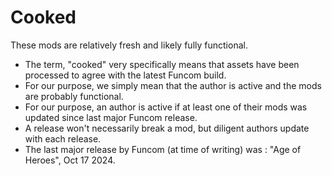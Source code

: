 # Cooked

These mods are relatively fresh and likely fully functional.

- The term, "cooked" very specifically means that assets have been processed to agree with the latest Funcom build.
- For our purpose, we simply mean that the author is active and the mods are probably functional.
- For our purpose, an author is active if at least one of their mods was updated since last major Funcom release.
- A release won't necessarily break a mod, but diligent authors update with each release.
- The last major release by Funcom (at time of writing) was : "Age of Heroes", Oct 17 2024.